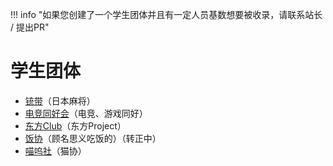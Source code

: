 !!! info "如果您创建了一个学生团体并且有一定人员基数想要被收录，请联系站长 / 提出PR"

# 学生团体

- [铳带](铳带.md)（日本麻将）
- [电竞同好会](电竞同好会.md)（电竞、游戏同好）
- [东方Club](东方Club.md)（东方Project）
- [饭协](饭协.md)（顾名思义吃饭的）（转正中）
- [喵呜社](喵呜社.md)（猫协）